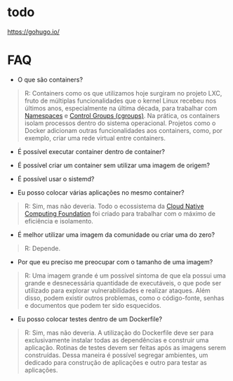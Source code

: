 # todo

https://gohugo.io/

# FAQ

- O que são containers?

> R: Containers como os que utilizamos hoje surgiram no projeto LXC, fruto de múltiplas funcionalidades que o kernel Linux recebeu nos últimos anos, especialmente na última década, para trabalhar com [Namespaces](https://medium.com/@teddyking/linux-namespaces-850489d3ccf) e [Control Groups (cgroups)](https://github.com/torvalds/linux/blob/master/Documentation/admin-guide/cgroup-v2.rst). Na prática, os containers isolam processos dentro do sistema operacional. Projetos como o Docker adicionam outras funcionalidades aos containers, como, por exemplo, criar uma rede virtual entre containers.

- É possível executar container dentro de container?

- É possível criar um container sem utilizar uma imagem de origem?

- É possível usar o sistemd?

- Eu posso colocar várias aplicações no mesmo container?

> R: Sim, mas não deveria. Todo o ecossistema da [Cloud Native Computing Foundation](https://www.cncf.io/) foi criado para trabalhar com o máximo de eficiência e isolamento.

- É melhor utilizar uma imagem da comunidade ou criar uma do zero?

> R: Depende.

- Por que eu preciso me preocupar com o tamanho de uma imagem?

> R: Uma imagem grande é um possível sintoma de que ela possui uma grande e desnecessária quantidade de executáveis, o que pode ser utilizado para explorar vulnerabilidades e realizar ataques. Além disso, podem existir outros problemas, como o código-fonte, senhas e documentos que podem ter sido esquecidos.

- Eu posso colocar testes dentro de um Dockerfile?

> R: Sim, mas não deveria. A utilização do Dockerfile deve ser para exclusivamente instalar todas as dependências e construir uma aplicação. Rotinas de testes devem ser feitas após as imagens serem construídas. Dessa maneira é possível segregar ambientes, um dedicado para construção de aplicações e outro para testar as aplicações.

